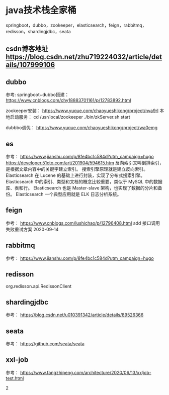 # java技术栈全家桶
springboot，dubbo，zookeeper，elasticsearch，feign，rabbitmq，redisson，shardingjdbc，seata
## csdn博客地址  https://blog.csdn.net/zhu719224032/article/details/107999106
## dubbo
参考:
springboot+dubbo搭建：
https://www.cnblogs.com/chy18883701161/p/12783892.html

zookeeper安装：
https://www.yuque.com/chaoyueshikong/project/nva9rl
本地启动服务： 
cd /usr/local/zookeeper
./bin/zkServer.sh start

dubbbo调优：
https://www.yuque.com/chaoyueshikong/project/wa0emg

## es
参考： 
https://www.jianshu.com/p/8fe4bc1c584d?utm_campaign=hugo
https://developer.51cto.com/art/201904/594615.htm
反向索引又叫倒排索引，是根据文章内容中的关键字建立索引。
搜索引擎原理就是建立反向索引。
Elasticsearch 在 Lucene 的基础上进行封装，实现了分布式搜索引擎。
Elasticsearch 中的索引、类型和文档的概念比较重要，类似于 MySQL 中的数据库、表和行。
Elasticsearch 也是 Master-slave 架构，也实现了数据的分片和备份。
Elasticsearch 一个典型应用就是 ELK 日志分析系统。

## feign
参考： https://www.cnblogs.com/lushichao/p/12796408.html
add 接口调用失败重试方案   2020-09-14


## rabbitmq
参考： https://www.jianshu.com/p/8fe4bc1c584d?utm_campaign=hugo

## redisson   
org.redisson.api.RedissonClient

## shardingjdbc  
参考： https://blog.csdn.net/u010391342/article/details/89526366

## seata  
参考： https://github.com/seata/seata

## xxl-job  
参考： https://www.fangzhipeng.com/architecture/2020/06/13/xxljob-test.html

2
